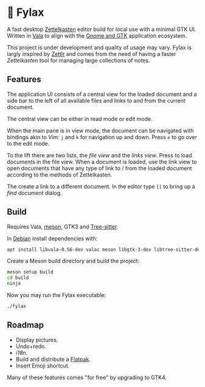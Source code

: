 # 📓 Fylax
A fast desktop [Zettelkasten](https://en.wikipedia.org/wiki/Zettelkasten) editor build for local use with a minimal GTK UI. Written in [Vala](https://vala.dev/) to align with the [Gnome and GTK](https://apps.gnome.org/sv/#core) application ecosystem.

This project is under development and quality of usage may vary. Fylax is largly inspired by [Zettlr](https://github.com/Zettlr/Zettlr) and comes from the need of having a faster *Zettelkasten* tool for managing large collections of notes.

## Features
The application UI consists of a central view for the loaded document and a side bar to the left of all available files and links to and from the current document.

The central view can be either in read mode or edit mode.

When the main pane is in view mode, the document can be navigated with bindings akin to *Vim*: `j` and `k` for navigation up and down.
Press `e` to go over to the edit mode.

To the lift there are two lists, the *file view* and the *links view*.
Press to load documents in the file view.
When a document is loaded, use the link view to open documents that have any type of link to / from the loaded document according to the methods of Zettelkasten.

The create a link to a different document. In the editor type `[[` to bring up a *find document* dialog.

## Build
Requires Vala, [meson](https://mesonbuild.com), GTK3 and [Tree-sitter](https://tree-sitter.github.io/tree-sitter/).

In [Debian](https://www.debian.org/) install dependencies with:

```bash
apt install libvala-0.56-dev valac meson libgtk-3-dev libtree-sitter-dev cmake
```

Create a Meson build directory and build the project:

```bash
meson setup build
cd build
ninja
```

Now you may run the Fylax executable:

```bash
./fylax
```

## Roadmap
- Display pictures.
- Undo+redo.
- *i18n*.
- Build and distribute a [Flatpak](https://flatpak.org/).
- Insert Emoji shortcut.

Many of these features comes "for free" by upgrading to GTK4.
